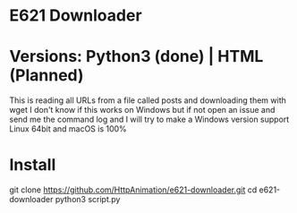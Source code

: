 # E621 Downloader
# Versions: Python3 (done) | HTML (Planned)

This is reading all URLs from a file called posts and downloading them with wget I don't know if this works on Windows but if not open an issue and send me the command log and I will try to make a Windows version support Linux 64bit and macOS is 100%


# Install
git clone https://github.com/HttpAnimation/e621-downloader.git
cd e621-downloader
python3 script.py
